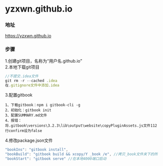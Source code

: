 # yzxwn.github.io

### 地址
https://yzxwn.github.io

### 步骤
1.创建git项目，名称为“用户名.github.io”<br/>
2.本地下载git项目
```js
//不提交.idea文件
git rm -r --cached .idea
在.gitignore文件中添加.idea

```
3.配置gitbook
```
1、下载gitbook：npm i gitbook-cli -g
2、初始化：gitbook init
3、配置SUMMARY.md文件
4、报错：将.gitbook\versions\3.2.3\lib\output\website\copyPluginAssets.js文件112行confirm设为false
```
4.修改package.json文件
```js
"bookIns": "gitbook install",
"bookBuild": "gitbook build && xcopy/Y _book /e", //拷贝_book文件夹下的所有文件到根目录
"bookStart": "gitbook serve" //在本地4000端口启动
```
